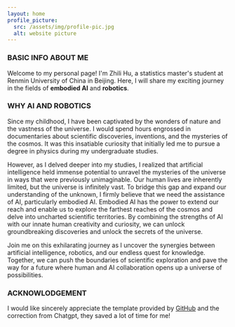 ```yaml
---
layout: home
profile_picture:
  src: /assets/img/profile-pic.jpg
  alt: website picture
---
```

### BASIC INFO ABOUT ME
<p>
Welcome to my personal page! I'm Zhili Hu, a statistics master's student at Renmin University of China in Beijing. Here, I will share my exciting journey in the fields of <strong>embodied AI</strong> and <strong>robotics</strong>.
</p>

### WHY AI AND ROBOTICS
<p>
Since my childhood, I have been captivated by the wonders of nature and the vastness of the universe. I would spend hours engrossed in documentaries about scientific discoveries, inventions, and the mysteries of the cosmos. It was this insatiable curiosity that initially led me to pursue a degree in physics during my undergraduate studies.
</p>
<p>
However, as I delved deeper into my studies, I realized that artificial intelligence held immense potential to unravel the mysteries of the universe in ways that were previously unimaginable. Our human lives are inherently limited, but the universe is infinitely vast. To bridge this gap and expand our understanding of the unknown, I firmly believe that we need the assistance of AI, particularly embodied AI.
Embodied AI has the power to extend our reach and enable us to explore the farthest reaches of the cosmos and delve into uncharted scientific territories. By combining the strengths of AI with our innate human creativity and curiosity, we can unlock groundbreaking discoveries and unlock the secrets of the universe.
</p>
<p> 
Join me on this exhilarating journey as I uncover the synergies between artificial intelligence, robotics, and our endless quest for knowledge. Together, we can push the boundaries of scientific exploration and pave the way for a future where human and AI collaboration opens up a universe of possibilities.
</p>

### ACKNOWLODGEMENT
<p>
  I would like sincerely appreciate the template provided by <a href="https://github.com/eliottvincent/bay">GitHub</a> and the correction from Chatgpt, they saved a lot of time for me!
</p>
